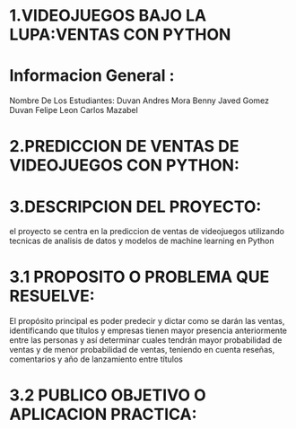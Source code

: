 # 1.VIDEOJUEGOS BAJO LA LUPA:VENTAS CON PYTHON
# Informacion General :
Nombre De Los Estudiantes:
  Duvan Andres Mora
  Benny Javed Gomez
  Duvan Felipe Leon 
  Carlos Mazabel 
# 2.PREDICCION DE VENTAS DE VIDEOJUEGOS CON PYTHON:
# 3.DESCRIPCION DEL PROYECTO:
  el proyecto se centra en la prediccion de ventas de videojuegos utilizando tecnicas de analisis de datos y modelos de machine learning en Python
# 3.1 PROPOSITO O PROBLEMA QUE RESUELVE:
  El propósito principal es poder predecir y dictar como se darán las ventas, identificando que títulos y empresas tienen mayor presencia anteriormente entre las personas y así determinar cuales tendrán mayor probabilidad de 
  ventas y de menor probabilidad de ventas, teniendo en cuenta reseñas, comentarios y año de lanzamiento entre títulos 
# 3.2 PUBLICO OBJETIVO O APLICACION PRACTICA:
  
